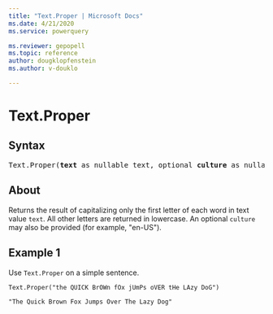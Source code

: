 ```yaml
---
title: "Text.Proper | Microsoft Docs"
ms.date: 4/21/2020
ms.service: powerquery

ms.reviewer: gepopell
ms.topic: reference
author: dougklopfenstein
ms.author: v-douklo

---
```

# Text.Proper

## Syntax

<pre>
Text.Proper(<b>text</b> as nullable text, optional <b>culture</b> as nullable text) as nullable text
</pre> 
  
## About  
Returns the result of capitalizing only the first letter of each word in text value `text`. All other letters are returned in lowercase. An optional `culture` may also be provided (for example, "en-US").

## Example 1
Use `Text.Proper` on a simple sentence.

```powerquery-m
Text.Proper("the QUICK BrOWn fOx jUmPs oVER tHe LAzy DoG")
```

`"The Quick Brown Fox Jumps Over The Lazy Dog"`

